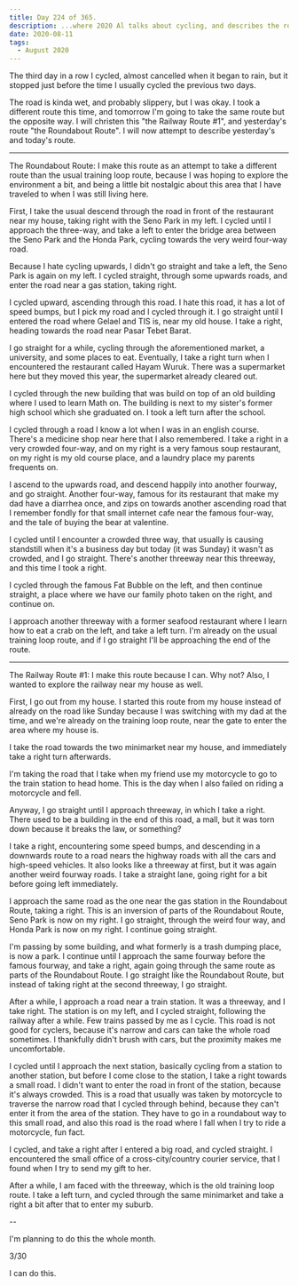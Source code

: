 ```yaml
---
title: Day 224 of 365.
description: ...where 2020 Al talks about cycling, and describes the routes he's been taking.
date: 2020-08-11
tags:
  - August 2020
---
```


The third day in a row I cycled, almost cancelled when it began to rain, but it stopped just before the time I usually cycled the previous two days. 

The road is kinda wet, and probably slippery, but I was okay. I took a different route this time, and tomorrow I'm going to take the same route but the opposite way. I will christen this "the Railway Route #1", and yesterday's route "the Roundabout Route". I will now attempt to describe yesterday's and today's route.

-----

The Roundabout Route:
I make this route as an attempt to take a different route than the usual training loop route, because I was hoping to explore the environment a bit, and being a little bit nostalgic about this area that I have traveled to when I was still living here.

First, I take the usual descend through the road in front of the restaurant near my house, taking right with the Seno Park in my left. I cycled until I approach the three-way, and take a left to enter the bridge area between the Seno Park and the Honda Park, cycling towards the very weird four-way road. 

Because I hate cycling upwards, I didn't go straight and take a left, the Seno Park is again on my left. I cycled straight, through some upwards roads, and enter the road near a gas station, taking right.

I cycled upward, ascending through this road. I hate this road, it has a lot of speed bumps, but I pick my road and I cycled through it. I go straight until I entered the road where Gelael and TIS is, near my old house. I take a right, heading towards the road near Pasar Tebet Barat. 

I go straight for a while, cycling through the aforementioned market, a university, and some places to eat. Eventually, I take a right turn when I encountered the restaurant called Hayam Wuruk. There was a supermarket here but they moved this year, the supermarket already cleared out.

I cycled through the new building that was build on top of an old building where I used to learn Math on. The building is next to my sister's former high school which she graduated on. I took a left turn after the school.

I cycled through a road I know a lot when I was in an english course. There's a medicine shop near here that I also remembered. I take a right in a very crowded four-way, and on my right is a very famous soup restaurant, on my right is my old course place, and a laundry place my parents frequents on.

I ascend to the upwards road, and descend happily into another fourway, and go straight. Another four-way, famous for its restaurant that make my dad have a diarrhea once, and zips on towards another ascending road that I remember fondly for that small internet cafe near the famous four-way, and the tale of buying the bear at valentine.

I cycled until I encounter a crowded three way, that usually is causing standstill when it's a business day but today (it was Sunday) it wasn't as crowded, and I go straight. There's another threeway near this threeway, and this time I took a right.

I cycled through the famous Fat Bubble on the left, and then continue straight, a place where we have our family photo taken on the right, and continue on.

I approach another threeway with a former seafood restaurant where I learn how to eat a crab on the left, and take a left turn. I'm already on the usual training loop route, and if I go straight I'll be approaching the end of the route.

-----

The Railway Route #1:
I make this route because I can. Why not? Also, I wanted to explore the railway near my house as well.

First, I go out from my house. I started this route from my house instead of already on the road like Sunday because I was switching with my dad at the time, and we're already on the training loop route, near the gate to enter the area where my house is.

I take the road towards the two minimarket near my house, and immediately take a right turn afterwards.

I'm taking the road that I take when my friend use my motorcycle to go to the train station to head home. This is the day when I also failed on riding a motorcycle and fell.

Anyway, I go straight until I approach threeway, in which I take a right. There used to be a building in the end of this road, a mall, but it was torn down because it breaks the law, or something?

I take a right, encountering some speed bumps, and descending in a downwards route to a road nears the highway roads with all the cars and high-speed vehicles. It also looks like a threeway at first, but it was again another weird fourway roads. I take a straight lane, going right for a bit before going left immediately.

I approach the same road as the one near the gas station in the Roundabout Route, taking a right. This is an inversion of parts of the Roundabout Route, Seno Park is now on my right. I go straight, through the weird four way, and Honda Park is now on my right. I continue going straight.

I'm passing by some building, and what formerly is a trash dumping place, is now a park. I continue until I approach the same fourway before the famous fourway, and take a right, again going through the same route as parts of the Roundabout Route. I go straight like the Roundabout Route, but instead of taking right at the second threeway, I go straight.

After a while, I approach a road near a train station. It was a threeway, and I take right. The station is on my left, and I cycled straight, following the railway after a while. Few trains passed by me as I cycle. This road is not good for cyclers, because it's narrow and cars can take the whole road sometimes. I thankfully didn't brush with cars, but the proximity makes me uncomfortable. 

I cycled until I approach the next station, basically cycling from a station to another station, but before I come close to the station, I take a right towards a small road. I didn't want to enter the road in front of the station, because it's always crowded. This is a road that usually was taken by motorcycle to traverse the narrow road that I cycled through behind, because they can't enter it from the area of the station. They have to go in a roundabout way to this small road, and also this road is the road where I fall when I try to ride a motorcycle, fun fact.

I cycled, and take a right after I entered a big road, and cycled straight. I encountered the small office of a cross-city/country courier service, that I found when I try to send my gift to her.

After a while, I am faced with the threeway, which is the old training loop route. I take a left turn, and cycled through the same minimarket and take a right a bit after that to enter my suburb.

--

I'm planning to do this the whole month.

3/30

I can do this.
